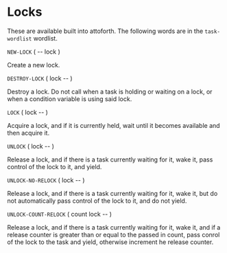 # Locks

These are available built into attoforth. The following words are in the `task-wordlist` wordlist.

`NEW-LOCK` ( -- lock )

Create a new lock.

`DESTROY-LOCK` ( lock -- )

Destroy a lock. Do not call when a task is holding or waiting on a lock, or when a condition variable is using said lock.

`LOCK` ( lock -- )

Acquire a lock, and if it is currently held, wait until it becomes available and then acquire it.

`UNLOCK` ( lock -- )

Release a lock, and if there is a task currently waiting for it, wake it, pass control of the lock to it, and yield.

`UNLOCK-NO-RELOCK` ( lock -- )

Release a lock, and if there is a task currently waiting for it, wake it, but do not automatically pass control of the lock to it, and do not yield.

`UNLOCK-COUNT-RELOCK` ( count lock -- )

Release a lock, and if there is a task currently waiting for it, wake it, and if a release counter is greater than or equal to the passed in count, pass conrol of the lock to the task and yield, otherwise increment he release counter.